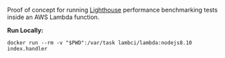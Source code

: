 
Proof of concept for running [Lighthouse](https://github.com/GoogleChrome/lighthouse) performance benchmarking tests inside an AWS Lambda function.  


**Run Locally:**  

`docker run --rm -v "$PWD":/var/task lambci/lambda:nodejs8.10 index.handler`


